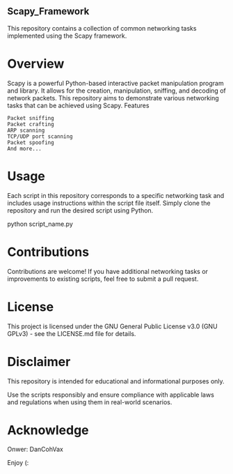 ## Scapy_Framework

This repository contains a collection of common networking tasks implemented using the Scapy framework.

# Overview

Scapy is a powerful Python-based interactive packet manipulation program and library. It allows for the creation, manipulation, sniffing, and decoding of network packets. This repository aims to demonstrate various networking tasks that can be achieved using Scapy.
Features

    Packet sniffing
    Packet crafting
    ARP scanning
    TCP/UDP port scanning
    Packet spoofing
    And more...


# Usage

Each script in this repository corresponds to a specific networking task and includes usage instructions within the script file itself. Simply clone the repository and run the desired script using Python.

python script_name.py


# Contributions

Contributions are welcome! If you have additional networking tasks or improvements to existing scripts, feel free to submit a pull request.


# License

This project is licensed under the GNU General Public License v3.0 (GNU GPLv3) - see the LICENSE.md file for details.


# Disclaimer

This repository is intended for educational and informational purposes only. 

Use the scripts responsibly and ensure compliance with applicable laws and regulations when using them in real-world scenarios.


# Acknowledge

Onwer: DanCohVax

Enjoy (:
